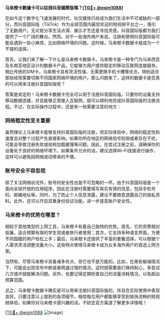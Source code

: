 **马来橙卡數據卡可以註冊抖音國際版嗎？[[TG💪+ @esim1088](https://t.me/s/esim1088)]**

在如今这个数字化飞速发展的时代，社交媒体已经成为我们生活中不可或缺的一部分。而抖音国际版（TikTok）作为全球范围内最受欢迎的短视频平台之一，吸引了无数用户。无论是分享生活点滴、展示才艺还是寻找灵感，抖音国际版都为我们提供了一个广阔的舞台。然而，对于一些海外用户来说，注册和使用抖音国际版可能会遇到一些小麻烦，比如网络环境的问题。这时候，马来橙卡数据卡就成为一个不错的选择。

首先，让我们来了解一下什么是马来橙卡数据卡。马来橙卡是一种专门为马来西亚及东南亚地区设计的数据卡产品，它能够为用户提供稳定的移动互联网连接服务。相比传统的SIM卡，马来橙卡具有灵活性强、无需更换手机卡槽等优点，特别适合那些经常需要切换不同国家网络环境的用户。那么问题来了，这样的数据卡是否真的可以用来注册抖音国际版呢？

答案是肯定的！马来橙卡数据卡完全可以用于注册抖音国际版。只要你的设备支持移动数据连接，并且能够正常接入互联网，就可以顺利地完成抖音国际版的注册流程。不过，在实际操作过程中，还是有一些需要注意的地方：

### 网络稳定性至关重要

虽然理论上马来橙卡能够支持抖音国际版的注册，但实际体验中，网络的稳定性和速度会对整个过程产生直接影响。如果你所在地区的网络信号较弱或者存在干扰，可能会导致注册失败或视频加载缓慢等问题。因此，在尝试注册之前，请确保你的设备处于良好的网络环境下。如果条件允许的话，建议选择Wi-Fi连接进行操作，这样可以避免因网络波动带来的不便。

### 账号安全不容忽视

除了关注网络状况外，账号的安全性也是不可忽略的一环。由于抖音国际版是一个面向全球开放的应用程序，因此在注册时需要填写真实有效的信息，包括手机号码、邮箱地址等。同时，为了防止个人信息泄露，建议不要随意透露自己的隐私资料。此外，还可以开启双重身份验证功能，进一步提高账户安全性。

### 马来橙卡的优势在哪里？

相较于其他类型的上网工具，马来橙卡有着自己独特的优势。首先，它的资费相对低廉，适合预算有限的学生党或者旅行者使用；其次，它支持多种语言界面，方便不同国籍的用户轻松上手；最后，马来橙卡还提供了丰富的套餐选择，可以根据个人需求灵活调整流量大小。这些特点使得马来橙卡成为众多海外用户的首选上网方案。

当然啦，尽管马来橙卡具备诸多优点，但它也不是万能的。比如，在某些极端情况下，可能会出现信号中断或者网速过慢的情况。这时就需要我们保持耐心，多尝试几次或许就能解决问题。另外，也要记得定期检查自己的流量消耗情况，以免超出预算范围。

总之，马来橙卡数据卡确实是可以用来注册抖音国际版的，并且在实际使用中表现良好。只要注意以上提到的各项细节，相信每位用户都能够享受到愉快流畅的短视频体验。如果你对马来橙卡感兴趣的话，不妨去官方渠道了解更多详情哦！

[[TG💪+ @esim1088](https://t.me/s/esim1088) ![Image](https://i.postimg.cc/4NQfJmqS/Snipaste-2025-05-13-00-14-12.png)]